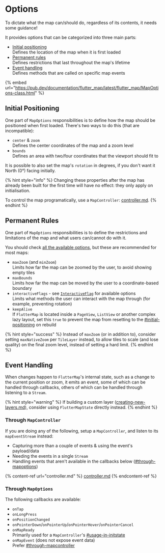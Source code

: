 # Options

To dictate what the map can/should do, regardless of its contents, it needs some guidance!

It provides options that can be categorized into three main parts:

* [Initial positioning](options.md#initial-positioning)\
  Defines the location of the map when it is first loaded
* [Permanent rules](options.md#permanent-rules)\
  Defines restrictions that last throughout the map's lifetime
* [Event handling](options.md#event-handling)\
  Defines methods that are called on specific map events

{% embed url="https://pub.dev/documentation/flutter_map/latest/flutter_map/MapOptions-class.html" %}

## Initial Positioning

One part of `MapOptions` responsibilities is to define how the map should be positioned when first loaded. There's two ways to do this (that are incompatible):

* `center` & `zoom`\
  Defines the center coordinates of the map and a zoom level
* `bounds`\
  Defines an area with two/four coordinates that the viewport should fit to

It is possible to also set the map's `rotation` in degrees, if you don't want it North (0°) facing initially.

{% hint style="info" %}
Changing these properties after the map has already been built for the first time will have no effect: they only apply on initialisation.

To control the map programatically, use a `MapController`: [controller.md](controller.md "mention").
{% endhint %}

## Permanent Rules

One part of `MapOptions` responsibilities is to define the restrictions and limitations of the map and what users can/cannot do with it.

You should check [all the available options](https://pub.dev/documentation/flutter\_map/latest/flutter\_map/MapOptions-class.html), but these are recommended for most maps:

* `maxZoom` (and `minZoom`)\
  Limits how far the map can be zoomed by the user, to avoid showing empty tiles
* `maxBounds`\
  Limits how far the map can be moved by the user to a coordinate-based boundary
* `interactiveFlags` - see [`InteractiveFlag`](https://pub.dev/documentation/flutter\_map/latest/flutter\_map.plugin\_api/InteractiveFlag-class.html) for available options\
  Limits what methods the user can interact with the map through (for example, preventing rotation)
* `keepAlive`\
  If `FlutterMap` is located inside a `PageView`, `ListView` or another complex lazy layout, set this `true` to prevent the map from resetting to the [#initial-positioning](options.md#initial-positioning "mention") on rebuild

{% hint style="success" %}
Instead of `maxZoom` (or in addition to), consider setting `maxNativeZoom` per `TileLayer` instead, to allow tiles to scale (and lose quality) on the final zoom level, instead of setting a hard limit.
{% endhint %}

## Event Handling

When changes happen to `FlutterMap`'s internal state, such as a change to the current position or zoom, it emits an event, some of which can be handled through callbacks, others of which can be handled through listening to a `Stream`.

{% hint style="warning" %}
If building a custom layer ([creating-new-layers.md](../plugins/making-a-plugin/creating-new-layers.md "mention")), consider using `FlutterMapState` directly instead.
{% endhint %}

### Through `MapController`

If you are doing any of the following, setup a `MapController`, and listen to its `mapEventStream` instead:

* Capturing more than a couple of events & using the event's payload/data
* Needing the events in a single `Stream`
* Handling events that aren't available in the callbacks below ([#through-mapoptions](options.md#through-mapoptions "mention"))

{% content-ref url="controller.md" %}
[controller.md](controller.md)
{% endcontent-ref %}

### Through `MapOptions`

The following callbacks are available:

* `onTap`
* `onLongPress`
* `onPositionChanged`
* `onPointerDown`/`onPointerUp`/`onPointerHover`/`onPointerCancel`
* `onMapReady`\
  Primarily used for a `MapController`'s [#usage-in-initstate](controller.md#usage-in-initstate "mention")
* `onMapEvent` (does not expose event data)\
  Prefer [#through-mapcontroller](options.md#through-mapcontroller "mention")
